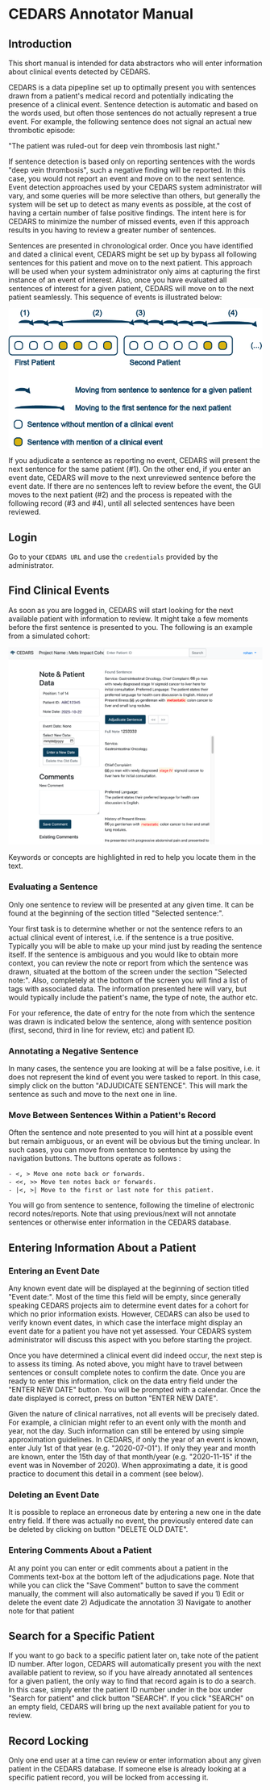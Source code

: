 # CEDARS Annotator Manual

## Introduction

This short manual is intended for data abstractors who will enter information about clinical events detected by CEDARS.

CEDARS is a data pipepline set up to optimally present you with sentences drawn from a patient's medical record and potentially indicating the presence of a clinical event. Sentence detection is automatic and based on the words used, but often those sentences do not actually represent a true event. For example, the following sentence does not signal an actual new thrombotic episode:

"The patient was ruled-out for deep vein thrombosis last night."

If sentence detection is based only on reporting sentences with the words "deep vein thrombosis", such a negative finding will be reported. In this case, you would not report an event and move on to the next sentence. Event detection approaches used by your CEDARS system administrator will vary, and some queries will be more selective than others, but generally the system will be set up to detect as many events as possible, at the cost of having a certain number of false positive findings. The intent here is for CEDARS to minimize the number of missed events, even if this approach results in you having to review a greater number of sentences.

Sentences are presented in chronological order. Once you have identified and dated a clinical event, CEDARS might be set up by bypass all following sentences for this patient and move on to the next patient. This approach will be used when your system administrator only aims at capturing the first instance of an event of interest. Also, once you have evaluated all sentences of interest for a given patient, CEDARS will move on to the next patient seamlessly. This sequence of events is illustrated below:

![CEDARS Workflow](pics/GitHub%20Schema%202%20C.png)

If you adjudicate a sentence as reporting no event, CEDARS will present the next sentence for the same patient (#1). On the other end, if you enter an event date, CEDARS will move to the next unreviewed sentence before the event date. If there are no sentences left to review before the event, the GUI moves to the next patient (#2) and the process is repeated with the following record (#3 and #4), until all selected sentences have been reviewed.

## Login

Go to your `CEDARS URL` and use the `credentials` provided by the administrator.

## Find Clinical Events

As soon as you are logged in, CEDARS will start looking for the next available patient with information to review. It might take a few moments before the first sentence is presented to you. The following is an example from a simulated cohort:

![Simulated Patient Example - Data Entry Interface](pics/adjudicate_annotations.png)

Keywords or concepts are highlighted in red to help you locate them in the text.

### Evaluating a Sentence

Only one sentence to review will be presented at any given time. It can be found at the beginning of the section titled "Selected sentence:".

Your first task is to determine whether or not the sentence refers to an actual clinical event of interest, i.e. if the sentence is a true positive. Typically you will be able to make up your mind just by reading the sentence itself. If the sentence is ambiguous and you would like to obtain more context, you can review the note or report from which the sentence was drawn, situated at the bottom of the screen under the section "Selected note:". Also, completely at the bottom of the screen you will find a list of tags with associated data. The information presented here will vary, but would typically include the patient's name, the type of note, the author etc.

For your reference, the date of entry for the note from which the sentence was drawn is indicated below the sentence, along with sentence position (first, second, third in line for review, etc) and patient ID.

### Annotating a Negative Sentence

In many cases, the sentence you are looking at will be a false positive, i.e. it does not represent the kind of event you were tasked to report. In this case, simply click on the button "ADJUDICATE SENTENCE". This will mark the sentence as such and move to the next one in line.

### Move Between Sentences Within a Patient's Record

Often the sentence and note presented to you will hint at a possible event but remain ambiguous, or an event will be obvious but the timing unclear. In such cases, you can move from sentence to sentence by using the navigation buttons. The buttons operate as follows :

    - <, > Move one note back or forwards.
    - <<, >> Move ten notes back or forwards.
    - |<, >| Move to the first or last note for this patient.

You will go from sentence to sentence, following the timeline of electronic record notes/reports. Note that using previous/next will not annotate sentences or otherwise enter information in the CEDARS database.

## Entering Information About a Patient

### Entering an Event Date

Any known event date will be displayed at the beginning of section titled "Event date:". Most of the time this field will be empty, since generally speaking CEDARS projects aim to determine event dates for a cohort for which no prior information exists. However, CEDARS can also be used to verify known event dates, in which case the interface might display an event date for a patient you have not yet assessed. Your CEDARS system administrator will discuss this aspect with you before starting the project.

Once you have determined a clinical event did indeed occur, the next step is to assess its timing. As noted above, you might have to travel between sentences or consult complete notes to confirm the date. Once you are ready to enter this information, click on the data entry field under the "ENTER NEW DATE" button. You will be prompted with a calendar. Once the date displayed is correct, press on button "ENTER NEW DATE".

Given the nature of clinical narratives, not all events will be precisely dated. For example, a clinician might refer to an event only with the month and year, not the day. Such information can still be entered by using simple approximation guidelines. In CEDARS, if only the year of an event is known, enter July 1st of that year (e.g. "2020-07-01"). If only they year and month are known, enter the 15th day of that month/year (e.g. "2020-11-15" if the event was in November of 2020). When approximating a date, it is good practice to document this detail in a comment (see below).

### Deleting an Event Date

It is possible to replace an erroneous date by entering a new one in the date entry field. If there was actually no event, the previously entered date can be deleted by clicking on button "DELETE OLD DATE".

### Entering Comments About a Patient

At any point you can enter or edit comments about a patient in the Comments text-box at the bottom left of the adjudications page. Note that while you can click the "Save Comment" button to save the comment manually, the comment will also automatically be saved if you 
    1) Edit or delete the event date
    2) Adjudicate the annotation
    3) Navigate to another note for that patient

## Search for a Specific Patient

If you want to go back to a specific patient later on, take note of the patient ID number. After logon, CEDARS will automatically present you with the next available patient to review, so if you have already annotated all sentences for a given patient, the only way to find that record again is to do a search. In this case, simply enter the patient ID number under in the box under "Search for patient" and click button "SEARCH". If you click "SEARCH" on an empty field, CEDARS will bring up the next available patient for you to review.

## Record Locking

Only one end user at a time can review or enter information about any given patient in the CEDARS database. If someone else is already looking at a specific patient record, you will be locked from accessing it.
